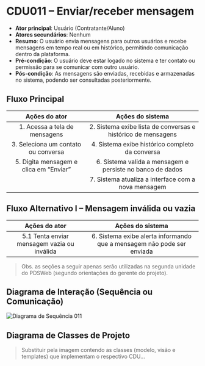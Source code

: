 # CDU011 – Enviar/receber mensagem

- **Ator principal**: Usuário (Contratante/Aluno)
- **Atores secundários**: Nenhum
- **Resumo**: O usuário envia mensagens para outros usuários e recebe mensagens em tempo real ou em histórico, permitindo comunicação dentro da plataforma.
- **Pré-condição**: O usuário deve estar logado no sistema e ter contato ou permissão para se comunicar com outro usuário.
- **Pós-condição**: As mensagens são enviadas, recebidas e armazenadas no sistema, podendo ser consultadas posteriormente.

## Fluxo Principal
| Ações do ator | Ações do sistema |
| :------------: | :---------------: |
| 1. Acessa a tela de mensagens | 2. Sistema exibe lista de conversas e histórico de mensagens |
| 3. Seleciona um contato ou conversa | 4. Sistema exibe histórico completo da conversa |
| 5. Digita mensagem e clica em “Enviar” | 6. Sistema valida a mensagem e persiste no banco de dados |
| | 7. Sistema atualiza a interface com a nova mensagem |

## Fluxo Alternativo I – Mensagem inválida ou vazia
| Ações do ator | Ações do sistema |
| :------------: | :---------------: |
| 5.1 Tenta enviar mensagem vazia ou inválida | 6. Sistema exibe alerta informando que a mensagem não pode ser enviada |

> Obs. as seções a seguir apenas serão utilizadas na segunda unidade do PDSWeb (segundo orientações do gerente do projeto).

## Diagrama de Interação (Sequência ou Comunicação)

![Diagrama de Sequência 011](sequencia_011.png)

## Diagrama de Classes de Projeto

> Substituir pela imagem contendo as classes (modelo, visão e templates) que implementam o respectivo CDU...
